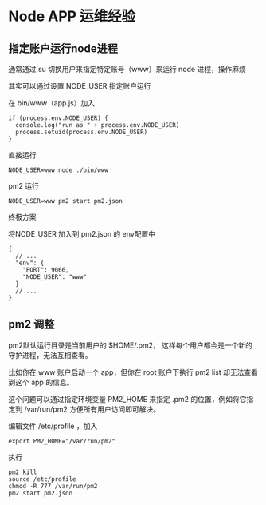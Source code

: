 # Node APP 运维经验

## 指定账户运行node进程

通常通过 su 切换用户来指定特定账号（www）来运行 node 进程，操作麻烦

其实可以通过设置 NODE_USER 指定账户运行

在 bin/www（app.js）加入

```
if (process.env.NODE_USER) {
  console.log("run as " + process.env.NODE_USER)
  process.setuid(process.env.NODE_USER)
}
```

直接运行

```
NODE_USER=www node ./bin/www
```

pm2 运行

```
NODE_USER=www pm2 start pm2.json
```

终极方案

将NODE_USER 加入到 pm2.json 的 env配置中

```
{
  // ...
  "env": {
    "PORT": 9066,
    "NODE_USER": "www"
  }
  // ...
}
```

## pm2 调整

pm2默认运行目录是当前用户的 $HOME/.pm2， 这样每个用户都会是一个新的守护进程，无法互相查看。

比如你在 www 账户启动一个 app，但你在 root 账户下执行 pm2 list 却无法查看到这个 app 的信息。

这个问题可以通过指定环境变量 PM2_HOME 来指定 .pm2 的位置，例如将它指定到 /var/run/pm2 方便所有用户访问即可解决。

编辑文件 /etc/profile ，加入

```
export PM2_HOME="/var/run/pm2"
```

执行

```
pm2 kill
source /etc/profile
chmod -R 777 /var/run/pm2
pm2 start pm2.json
```
